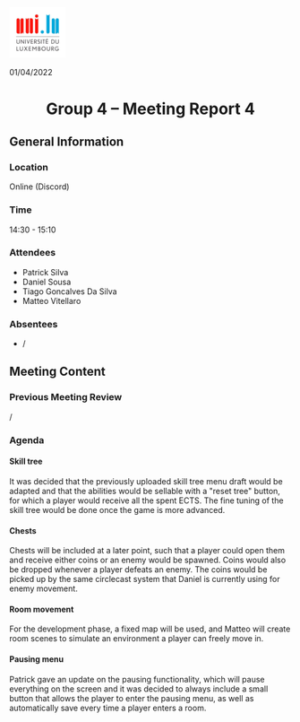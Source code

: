 <div style="display: inline-block;">
	<img src="logo_uni.jpg"
	alt="University of Luxembourg logo"
	style="float: left;
	width : 20%; "/>
	
</div>

01/04/2022
# <center>Group 4 – Meeting Report 4
## General Information

### Location
Online (Discord)
### Time 
14:30 - 15:10
### Attendees
 - Patrick Silva
 - Daniel Sousa
 - Tiago Goncalves Da Silva
 - Matteo Vitellaro

### Absentees
 - /
 
## Meeting Content

### Previous Meeting Review
/
###  Agenda


#### Skill tree
It was decided that the previously uploaded skill tree menu draft would be adapted and that the abilities would be sellable with a "reset tree" button, for which a player would receive all the spent ECTS. The fine tuning of the skill tree would be done once the game is more advanced.

#### Chests

Chests will be included at a later point, such that a player could open them and receive either coins or an enemy would be spawned. Coins would also be dropped whenever a player defeats an enemy. The coins would be picked up by the same circlecast system that Daniel is currently using for enemy movement.

#### Room movement

For the development phase, a fixed map will be used, and Matteo will create room scenes to simulate an environment a player can freely move in.

#### Pausing menu

Patrick gave an update on the pausing functionality, which will pause everything on the screen and it was decided to always include a small button that allows the player to enter the pausing menu, as well as automatically save every time a player enters a room.



